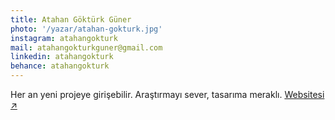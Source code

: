 ```yaml
---
title: Atahan Göktürk Güner
photo: '/yazar/atahan-gokturk.jpg'
instagram: atahangokturk
mail: atahangokturkguner@gmail.com
linkedin: atahangokturk
behance: atahangokturk
---
```

Her an yeni projeye girişebilir. Araştırmayı sever, tasarıma meraklı. <a href="https://www.atahangokturk.com" target="_blank">Websitesi ↗</a>